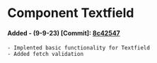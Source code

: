 # Component Textfield 

#### Added - (9-9-23) [Commit]: [8c42547](https://github.com/alex-con-ruiz/astro-admin/commit/8c4254761322a71b683e437c757364b9491d9c48)
    - Implented basic functionality for Textfield
    - Added fetch validation